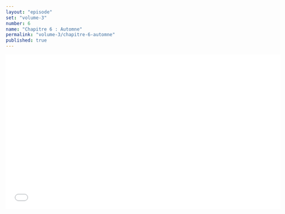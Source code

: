 ```yaml
---
layout: "episode"
set: "volume-3"
number: 6
name: "Chapitre 6 : Automne"
permalink: "volume-3/chapitre-6-automne"
published: true
---
```

<iframe width="720" height="405" src="//rutube.ru/play/embed/8199176" frameborder="0" webkitAllowFullScreen mozallowfullscreen allowfullscreen></iframe>
